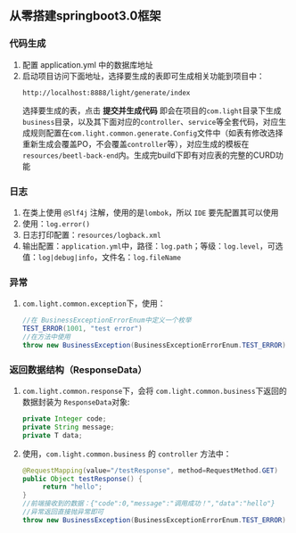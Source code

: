 ## 从零搭建springboot3.0框架

### 代码生成
1. 配置 application.yml 中的数据库地址
2. 启动项目访问下面地址，选择要生成的表即可生成相关功能到项目中：
    ```
    http://localhost:8888/light/generate/index
    ```
   选择要生成的表，点击 **提交并生成代码** 即会在项目的`com.light`目录下生成`business`目录，以及其下面对应的`controller`、`service`等全套代码，对应生成规则配置在`com.light.common.generate.Config`文件中（如表有修改选择重新生成会覆盖PO，不会覆盖`controller`等），对应生成的模板在`resources/beetl-back-end`内。生成完build下即有对应表的完整的CURD功能

### 日志
1. 在类上使用 `@Slf4j` 注解，使用的是`lombok`，所以 `IDE` 要先配置其可以使用
2. 使用：`log.error()`
3. 日志打印配置：`resources/logback.xml`
4. 输出配置：`application.yml`中，路径：`log.path`；等级：`log.level`，可选值：`log|debug|info`，文件名：`log.fileName`

### 异常
1. `com.light.common.exception`下，使用：
   ```java
   //在 BusinessExceptionErrorEnum中定义一个枚举
   TEST_ERROR(1001, "test error")
   //在方法中使用
   throw new BusinessException(BusinessExceptionErrorEnum.TEST_ERROR)
   ```
### 返回数据结构（ResponseData）
1. `com.light.common.response`下，会将 `com.light.common.business`下返回的数据封装为 `ResponseData`对象:
   ```java
   private Integer code;
   private String message;
   private T data;
   ```
2. 使用，`com.light.common.business` 的 `controller` 方法中：
   ```java
   @RequestMapping(value="/testResponse", method=RequestMethod.GET)
   public Object testResponse() { 
        return "hello";
   }
   //前端接收到的数据：{"code":0,"message":"调用成功！","data":"hello"}
   //异常返回直接抛异常即可
   throw new BusinessException(BusinessExceptionErrorEnum.TEST_ERROR)
   ```
